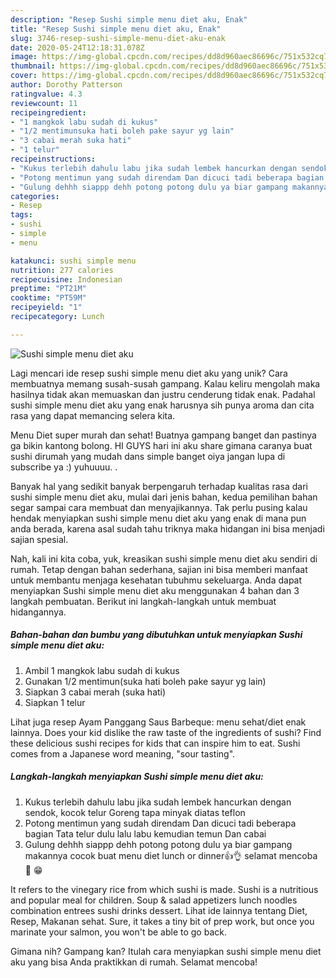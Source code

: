 ```yaml
---
description: "Resep Sushi simple menu diet aku, Enak"
title: "Resep Sushi simple menu diet aku, Enak"
slug: 3746-resep-sushi-simple-menu-diet-aku-enak
date: 2020-05-24T12:18:31.078Z
image: https://img-global.cpcdn.com/recipes/dd8d960aec86696c/751x532cq70/sushi-simple-menu-diet-aku-foto-resep-utama.jpg
thumbnail: https://img-global.cpcdn.com/recipes/dd8d960aec86696c/751x532cq70/sushi-simple-menu-diet-aku-foto-resep-utama.jpg
cover: https://img-global.cpcdn.com/recipes/dd8d960aec86696c/751x532cq70/sushi-simple-menu-diet-aku-foto-resep-utama.jpg
author: Dorothy Patterson
ratingvalue: 4.3
reviewcount: 11
recipeingredient:
- "1 mangkok labu sudah di kukus"
- "1/2 mentimunsuka hati boleh pake sayur yg lain"
- "3 cabai merah suka hati"
- "1 telur"
recipeinstructions:
- "Kukus terlebih dahulu labu jika sudah lembek hancurkan dengan sendok, kocok telur Goreng tapa minyak diatas teflon"
- "Potong mentimun yang sudah direndam Dan dicuci tadi beberapa bagian Tata telur dulu lalu labu kemudian temun Dan cabai"
- "Gulung dehhh siappp dehh potong potong dulu ya biar gampang makannya cocok buat menu diet lunch or dinner👍👌 selamat mencoba 🙏 😁"
categories:
- Resep
tags:
- sushi
- simple
- menu

katakunci: sushi simple menu 
nutrition: 277 calories
recipecuisine: Indonesian
preptime: "PT21M"
cooktime: "PT59M"
recipeyield: "1"
recipecategory: Lunch

---
```



![Sushi simple menu diet aku](https://img-global.cpcdn.com/recipes/dd8d960aec86696c/751x532cq70/sushi-simple-menu-diet-aku-foto-resep-utama.jpg)

Lagi mencari ide resep sushi simple menu diet aku yang unik? Cara membuatnya memang susah-susah gampang. Kalau keliru mengolah maka hasilnya tidak akan memuaskan dan justru cenderung tidak enak. Padahal sushi simple menu diet aku yang enak harusnya sih punya aroma dan cita rasa yang dapat memancing selera kita.

Menu Diet super murah dan sehat! Buatnya gampang banget dan pastinya ga bikin kantong bolong. HI GUYS hari ini aku share gimana caranya buat sushi dirumah yang mudah dans simple banget oiya jangan lupa di subscribe ya :) yuhuuuu. .

Banyak hal yang sedikit banyak berpengaruh terhadap kualitas rasa dari sushi simple menu diet aku, mulai dari jenis bahan, kedua pemilihan bahan segar sampai cara membuat dan menyajikannya. Tak perlu pusing kalau hendak menyiapkan sushi simple menu diet aku yang enak di mana pun anda berada, karena asal sudah tahu triknya maka hidangan ini bisa menjadi sajian spesial.


Nah, kali ini kita coba, yuk, kreasikan sushi simple menu diet aku sendiri di rumah. Tetap dengan bahan sederhana, sajian ini bisa memberi manfaat untuk membantu menjaga kesehatan tubuhmu sekeluarga. Anda dapat menyiapkan Sushi simple menu diet aku menggunakan 4 bahan dan 3 langkah pembuatan. Berikut ini langkah-langkah untuk membuat hidangannya.

<!--inarticleads1-->

##### Bahan-bahan dan bumbu yang dibutuhkan untuk menyiapkan Sushi simple menu diet aku:

1. Ambil 1 mangkok labu sudah di kukus
1. Gunakan 1/2 mentimun(suka hati boleh pake sayur yg lain)
1. Siapkan 3 cabai merah (suka hati)
1. Siapkan 1 telur


Lihat juga resep Ayam Panggang Saus Barbeque: menu sehat/diet enak lainnya. Does your kid dislike the raw taste of the ingredients of sushi? Find these delicious sushi recipes for kids that can inspire him to eat. Sushi comes from a Japanese word meaning, &#34;sour tasting&#34;. 

<!--inarticleads2-->

##### Langkah-langkah menyiapkan Sushi simple menu diet aku:

1. Kukus terlebih dahulu labu jika sudah lembek hancurkan dengan sendok, kocok telur Goreng tapa minyak diatas teflon
1. Potong mentimun yang sudah direndam Dan dicuci tadi beberapa bagian Tata telur dulu lalu labu kemudian temun Dan cabai
1. Gulung dehhh siappp dehh potong potong dulu ya biar gampang makannya cocok buat menu diet lunch or dinner👍👌 selamat mencoba 🙏 😁


It refers to the vinegary rice from which sushi is made. Sushi is a nutritious and popular meal for children. Soup &amp; salad appetizers lunch noodles combination entrees sushi drinks dessert. Lihat ide lainnya tentang Diet, Resep, Makanan sehat. Sure, it takes a tiny bit of prep work, but once you marinate your salmon, you won&#39;t be able to go back. 

Gimana nih? Gampang kan? Itulah cara menyiapkan sushi simple menu diet aku yang bisa Anda praktikkan di rumah. Selamat mencoba!

